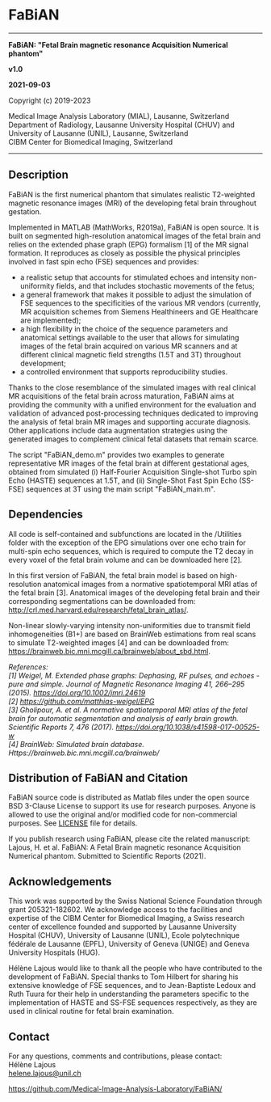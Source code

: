 # FaBiAN

----

__FaBiAN: "Fetal Brain magnetic resonance Acquisition Numerical phantom"__

__v1.0__

__2021-09-03__

Copyright (c) 2019-2023  

Medical Image Analysis Laboratory (MIAL), Lausanne, Switzerland  
Department of Radiology, Lausanne University Hospital (CHUV) and University of Lausanne (UNIL), Lausanne, Switzerland  
CIBM Center for Biomedical Imaging, Switzerland

----

## Description

FaBiAN is the first numerical phantom that simulates realistic T2-weighted magnetic resonance images (MRI) of the developing fetal brain throughout gestation.

Implemented in MATLAB (MathWorks, R2019a), FaBiAN is open source. It is built on segmented high-resolution anatomical images of the fetal brain and relies on the extended phase graph (EPG) formalism [1] of the MR signal formation. It reproduces as closely as possible the physical principles involved in fast spin echo (FSE) sequences and provides:  
* a realistic setup that accounts for stimulated echoes and intensity non-uniformity fields, and that includes stochastic movements of the fetus;  
* a general framework that makes it possible to adjust the simulation of FSE sequences to the specificities of the various MR vendors (currently, MR acquisition schemes from Siemens Healthineers and GE Healthcare are implemented);  
* a high flexibility in the choice of the sequence parameters and anatomical settings available to the user that allows for simulating images of the fetal brain acquired on various MR scanners and at different clinical magnetic field strengths (1.5T and 3T) throughout development;  
* a controlled environment that supports reproducibility studies.

Thanks to the close resemblance of the simulated images with real clinical MR acquisitions of the fetal brain across maturation, FaBiAN aims at providing the community with a unified environment for the evaluation and validation of advanced post-processing techniques dedicated to improving the analysis of fetal brain MR images and supporting accurate diagnosis. Other applications include data augmentation strategies using the generated images to complement clinical fetal datasets that remain scarce.

The script "FaBiAN_demo.m" provides two examples to generate representative MR images of the fetal brain at different gestational ages, obtained from simulated (i) Half-Fourier Acquisition Single-shot Turbo spin Echo (HASTE) sequences at 1.5T, and (ii) Single-Shot Fast Spin Echo (SS-FSE) sequences at 3T using the main script "FaBiAN_main.m".


## Dependencies

All code is self-contained and subfunctions are located in the /Utilities folder with the exception of the EPG simulations over one echo train for multi-spin echo sequences, which is required to compute the T2 decay in every voxel of the fetal brain volume and can be downloaded here [2].

In this first version of FaBiAN, the fetal brain model is based on high-resolution anatomical images from a normative spatiotemporal MRI atlas of the fetal brain [3]. Anatomical images of the developing fetal brain and their corresponding segmentations can be downloaded from: http://crl.med.harvard.edu/research/fetal_brain_atlas/.

Non-linear slowly-varying intensity non-uniformities due to transmit field inhomogeneities (B1+) are based on BrainWeb estimations from real scans to simulate T2-weighted images [4] and can be downloaded from: https://brainweb.bic.mni.mcgill.ca/brainweb/about_sbd.html.

*References:*  
*[1] Weigel, M. Extended phase graphs: Dephasing, RF pulses, and echoes - pure and simple. Journal of Magnetic Resonance Imaging 41, 266–295 (2015). https://doi.org/10.1002/jmri.24619*  
*[2] https://github.com/matthias-weigel/EPG*  
*[3] Gholipour, A. et al. A normative spatiotemporal MRI atlas of the fetal brain for automatic segmentation and analysis of early brain growth. Scientific Reports 7, 476 (2017). https://doi.org/10.1038/s41598-017-00525-w*  
*[4] BrainWeb: Simulated brain database. Https://brainweb.bic.mni.mcgill.ca/brainweb/*


## Distribution of FaBiAN and Citation

FaBiAN source code is distributed as Matlab files under the open source BSD 3-Clause License to support its use for research purposes. Anyone is allowed to use the original and/or modified code for non-commercial purposes. See [LICENSE](https://github.com/Medical-Image-Analysis-Laboratory/FaBiAN/blob/main/LICENSE) file for details.

If you publish research using FaBiAN, please cite the related manuscript: Lajous, H. et al. FaBiAN: A Fetal Brain magnetic resonance Acquisition Numerical phantom. Submitted to Scientific Reports (2021).


## Acknowledgements

This work was supported by the Swiss National Science Foundation through grant 205321-182602. We acknowledge access to the facilities and expertise of the CIBM Center for Biomedical Imaging, a Swiss research center of excellence founded and supported by Lausanne University Hospital (CHUV), University of Lausanne (UNIL), Ecole polytechnique fédérale de Lausanne (EPFL), University of Geneva (UNIGE) and Geneva University Hospitals (HUG).

Hélène Lajous would like to thank all the people who have contributed to the development of FaBiAN. Special thanks to Tom Hilbert for sharing his extensive knowledge of FSE sequences, and to Jean-Baptiste Ledoux and Ruth Tuura for their help in understanding the parameters specific to the implementation of HASTE and SS-FSE sequences respectively, as they are used in clinical routine for fetal brain examination.


## Contact

For any questions, comments and contributions, please contact:  
Hélène Lajous  
helene.lajous@unil.ch  

https://github.com/Medical-Image-Analysis-Laboratory/FaBiAN/
